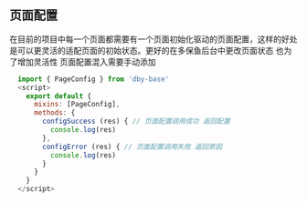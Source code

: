 ## 页面配置

在目前的项目中每一个页面都需要有一个页面初始化驱动的页面配置，这样的好处是可以更灵活的适配页面的初始状态。更好的在多保鱼后台中更改页面状态
也为了增加灵活性 页面配置混入需要手动添加
```javascript
  import { PageConfig } from 'dby-base'
  <script>
    export default {
      mixins: [PageConfig],
      methods: {
        configSuccess (res) { // 页面配置调用成功 返回配置
          console.log(res)
        },
        configError (res) { // 页面配置调用失败 返回原因
          console.log(res)
        }
      }
    }
  </script>
```